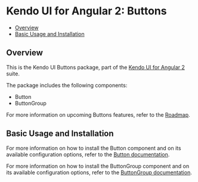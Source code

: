 # Kendo UI for Angular 2: Buttons

* [Overview](https://github.com/telerik/kendo-angular-buttons#overview)
* [Basic Usage and Installation](https://github.com/telerik/kendo-angular-buttons#basic-usage-and-installation)

## Overview

This is the Kendo UI Buttons package, part of the [Kendo UI for Angular 2](http://www.telerik.com/kendo-angular-ui/) suite.

The package includes the following components:

* Button
* ButtonGroup

For more information on upcoming Buttons features, refer to the [Roadmap](http://www.telerik.com/kendo-angular-ui/roadmap/).

## Basic Usage and Installation

For more information on how to install the Button component and on its available configuration options, refer to the [Button documentation](http://www.telerik.com/kendo-angular-ui/components/buttons/button/).

For more information on how to install the ButtonGroup component and on its available configuration options, refer to the [ButtonGroup documentation](http://www.telerik.com/kendo-angular-ui/components/buttons/buttongroup/).
